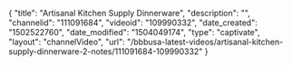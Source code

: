 {
    "title": "Artisanal Kitchen Supply Dinnerware",
    "description": "",
    "channelid": "111091684",
    "videoid": "109990332",
    "date_created": "1502522760",
    "date_modified": "1504049174",
    "type": "captivate",
    "layout": "channelVideo",
    "url": "\/bbbusa-latest-videos\/artisanal-kitchen-supply-dinnerware-2-notes\/111091684-109990332"
}